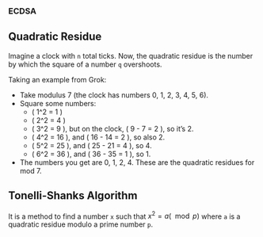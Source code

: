 ### ECDSA

## Quadratic Residue 
Imagine a clock with `n` total ticks. Now, the quadratic residue is the number by which the square of a number `q` overshoots. 

Taking an example from Grok: 
- Take modulus 7 (the clock has numbers 0, 1, 2, 3, 4, 5, 6).
- Square some numbers:
  - \( 1^2 = 1 \)
  - \( 2^2 = 4 \)
  - \( 3^2 = 9 \), but on the clock, \( 9 - 7 = 2 \), so it’s 2.
  - \( 4^2 = 16 \), and \( 16 - 14 = 2 \), so also 2.
  - \( 5^2 = 25 \), and \( 25 - 21 = 4 \), so 4.
  - \( 6^2 = 36 \), and \( 36 - 35 = 1 \), so 1.
- The numbers you get are 0, 1, 2, 4. These are the quadratic residues for mod 7.

## Tonelli-Shanks Algorithm
It is a method to find a number `x` such that $x^2 = a(\mod p)$ where `a` is a quadratic residue modulo a prime number `p`. 